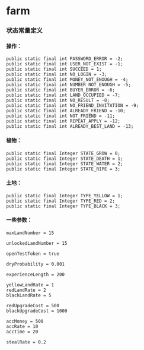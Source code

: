 # farm

### 状态常量定义

#### 操作：
    public static final int PASSWORD_ERROR = -2;
    public static final int USER_NOT_EXIST = -1;
    public static final int SUCCEED = 1;
    public static final int NO_LOGIN = -3;
    public static final int MONEY_NOT_ENOUGH = -4;
    public static final int NUMBER_NOT_ENOUGH = -5;
    public static final int BUYER_ERROR = -6;
    public static final int LAND_OCCUPIED = -7;
    public static final int NO_RESULT = -8;
    public static final int NO_FRIEND_INVITATION = -9;
    public static final int ALREADY_FRIEND = -10;
    public static final int NOT_FRIEND = -11;
    public static final int REPEAT_APPLY = -12;
    public static final int ALREADY_BEST_LAND = -13;

#### 植物：
    public static final Integer STATE_GROW = 0;  
    public static final Integer STATE_DEATH = 1;  
    public static final Integer STATE_WATER = 2;  
    public static final Integer STATE_RIPE = 3;  

#### 土地：
    public static final Integer TYPE_YELLOW = 1;  
    public static final Integer TYPE_RED = 2;  
    public static final Integer TYPE_BLACK = 3;  

#### 一些参数：
    maxLandNumber = 15
    
    unlockedLandNumber = 15
    
    openTestToken = true
    
    dryProbability = 0.001
    
    experienceLength = 200
    
    yellowLandRate = 1
    redLandRate = 2
    blackLandRate = 5
    
    redUpgradeCost = 500
    blackUpgradeCost = 1000
    
    accMoney = 500
    accRate = 10
    accTime = 20
    
    stealRate = 0.2
